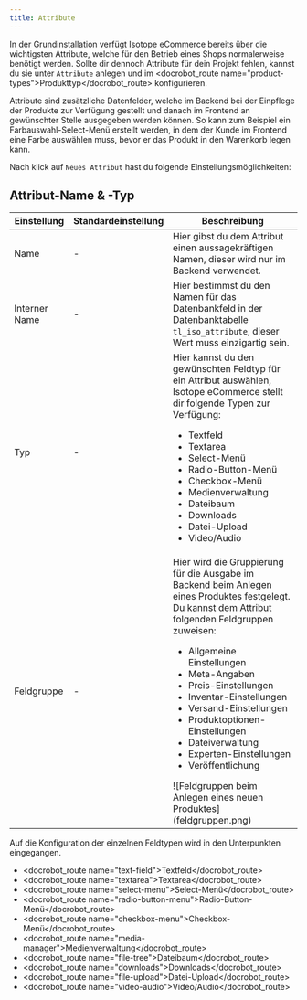 ```yaml
---
title: Attribute
---
```


In der Grundinstallation verfügt Isotope eCommerce bereits über die wichtigsten Attribute, welche für den Betrieb eines Shops normalerweise benötigt werden. Sollte dir dennoch Attribute für dein Projekt fehlen, kannst du sie unter `Attribute` anlegen und im <docrobot_route name="product-types">Produkttyp</docrobot_route> konfigurieren.

Attribute sind zusätzliche Datenfelder, welche im Backend bei der Einpflege der Produkte zur Verfügung gestellt und danach im Frontend an gewünschter Stelle ausgegeben werden können. So kann zum Beispiel ein Farbauswahl-Select-Menü erstellt werden, in dem der Kunde im Frontend eine Farbe auswählen muss, bevor er das Produkt in den Warenkorb legen kann.

Nach klick auf `Neues Attribut` hast du folgende Einstellungsmöglichkeiten:

## Attribut-Name & -Typ

<table>
    <thead>
        <tr>
            <th>Einstellung</th>
            <th>Standardeinstellung</th>
            <th>Beschreibung</th>
        </tr>
    </thead>
    <tbody>
        <tr>
            <td>Name</td>
            <td>-</td>
            <td>Hier gibst du dem Attribut einen aussagekräftigen Namen, dieser wird nur im Backend verwendet.</td>
        </tr>
        <tr>
            <td>Interner Name</td>
            <td>-</td>
            <td>Hier bestimmst du den Namen für das Datenbankfeld in der Datenbanktabelle <code>tl_iso_attribute</code>, dieser Wert muss einzigartig sein.
</td>
        </tr>
        <tr>
            <td>Typ</td>
            <td>-</td>
            <td>Hier kannst du den gewünschten Feldtyp für ein Attribut auswählen, Isotope eCommerce stellt dir folgende Typen zur Verfügung:
            <ul>
            <li>Textfeld</li>
            <li>Textarea</li>
            <li>Select-Menü</li>
            <li>Radio-Button-Menü</li>
            <li>Checkbox-Menü</li>
            <li>Medienverwaltung</li>
            <li>Dateibaum</li>
            <li>Downloads</li>
            <li>Datei-Upload</li>
            <li>Video/Audio</li>
            </ul>
</td>
        </tr>
        <tr>
            <td>Feldgruppe</td>
            <td>-</td>
            <td>Hier wird die Gruppierung für die Ausgabe im Backend beim Anlegen eines Produktes festgelegt. Du kannst dem Attribut folgenden Feldgruppen zuweisen:
            <ul>
            <li>Allgemeine Einstellungen</li>
            <li>Meta-Angaben</li>
            <li>Preis-Einstellungen</li>
            <li>Inventar-Einstellungen</li>
            <li>Versand-Einstellungen</li>
            <li>Produktoptionen-Einstellungen</li>
            <li>Dateiverwaltung</li>
            <li>Experten-Einstellungen</li>
            <li>Veröffentlichung</li>
            </ul>
            ![Feldgruppen beim Anlegen eines neuen Produktes](feldgruppen.png)
            </td>
        </tr>
    </tbody>
</table>

Auf die Konfiguration der einzelnen Feldtypen wird in den Unterpunkten eingegangen.

- <docrobot_route name="text-field">Textfeld</docrobot_route>
- <docrobot_route name="textarea">Textarea</docrobot_route>
- <docrobot_route name="select-menu">Select-Menü</docrobot_route>
- <docrobot_route name="radio-button-menu">Radio-Button-Menü</docrobot_route>
- <docrobot_route name="checkbox-menu">Checkbox-Menü</docrobot_route>
- <docrobot_route name="media-manager">Medienverwaltung</docrobot_route>
- <docrobot_route name="file-tree">Dateibaum</docrobot_route>
- <docrobot_route name="downloads">Downloads</docrobot_route>
- <docrobot_route name="file-upload">Datei-Upload</docrobot_route>
- <docrobot_route name="video-audio">Video/Audio</docrobot_route>



